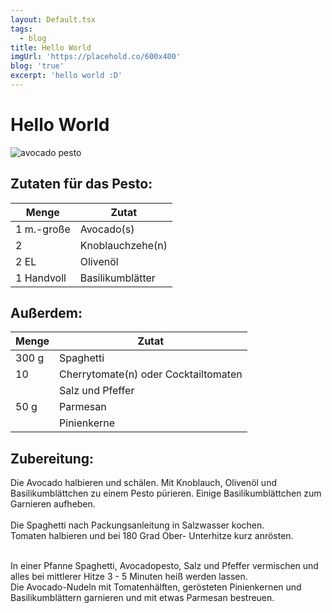 ```yaml
---
layout: Default.tsx
tags:
  - blog
title: Hello World
imgUrl: 'https://placehold.co/600x400'
blog: 'true'
excerpt: 'hello world :D'
---
```

# Hello World

![avocado pesto](https://placehold.co/600x400)

## Zutaten für das Pesto:

| Menge      | Zutat            |
| ---------- | ---------------- |
| 1 m.-große | Avocado(s)       |
| 2          | Knoblauchzehe(n) |
| 2 EL       | Olivenöl         |
| 1 Handvoll | Basilikumblätter |

## Außerdem:

| Menge | Zutat                                |
| ----- | ------------------------------------ |
| 300 g | Spaghetti                            |
| 10    | Cherrytomate(n) oder Cocktailtomaten |
|       | Salz und Pfeffer                     |
| 50 g  | Parmesan                             |
|       | Pinienkerne                          |

## Zubereitung:

Die Avocado halbieren und schälen. Mit Knoblauch, Olivenöl und Basilikumblättchen zu einem Pesto pürieren. Einige Basilikumblättchen zum Garnieren aufheben.\
\
Die Spaghetti nach Packungsanleitung in Salzwasser kochen.\
Tomaten halbieren und bei 180 Grad Ober- Unterhitze kurz anrösten.

\
In einer Pfanne Spaghetti, Avocadopesto, Salz und Pfeffer vermischen und alles bei mittlerer Hitze 3 - 5 Minuten heiß werden lassen.\
Die Avocado-Nudeln mit Tomatenhälften, gerösteten Pinienkernen und Basilikumblättern garnieren und mit etwas Parmesan bestreuen.
